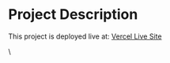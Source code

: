 # Project Description

This project is deployed live at: [Vercel Live Site](https://job-profile-git-main-mahesh-lahotis-projects.vercel.app/)

\
